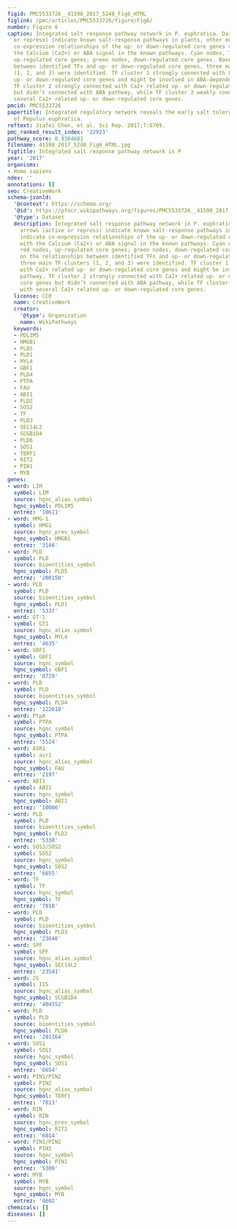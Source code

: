 ```yaml
---
figid: PMC5533726__41598_2017_5240_Fig6_HTML
figlink: /pmc/articles/PMC5533726/figure/Fig6/
number: Figure 6
caption: Integrated salt response pathway network in P. euphratica. Dark blue arrows (active
  or repress) indicate known salt-response pathways in plants, other edges indicate
  co-expression relationships of the up- or down-regulated core genes connected with
  the Calcium (Ca2+) or ABA signal in the known pathways. Cyan nodes, TFs; red nodes,
  up-regulated core genes; green nodes, down-regulated core genes. Based on the relationships
  between identified TFs and up- or down-regulated core genes, three main TF clusters
  (1, 2, and 3) were identified. TF cluster 1 strongly connected with Ca2+ related
  up- or down-regulated core genes and might be involved in ABA-dependent pathway,
  TF cluster 2 strongly connected with Ca2+ related up- or down-regulated core genes
  but didn’t connected with ABA pathway, while TF cluster 3 weakly connected with
  several Ca2+ related up- or down-regulated core genes.
pmcid: PMC5533726
papertitle: Integrated regulatory network reveals the early salt tolerance mechanism
  of Populus euphratica.
reftext: Jiafei Chen, et al. Sci Rep. 2017;7:6769.
pmc_ranked_result_index: '22923'
pathway_score: 0.9384681
filename: 41598_2017_5240_Fig6_HTML.jpg
figtitle: Integrated salt response pathway network in P
year: '2017'
organisms:
- Homo sapiens
ndex: ''
annotations: []
seo: CreativeWork
schema-jsonld:
  '@context': https://schema.org/
  '@id': https://pfocr.wikipathways.org/figures/PMC5533726__41598_2017_5240_Fig6_HTML.html
  '@type': Dataset
  description: Integrated salt response pathway network in P. euphratica. Dark blue
    arrows (active or repress) indicate known salt-response pathways in plants, other edges
    indicate co-expression relationships of the up- or down-regulated core genes connected
    with the Calcium (Ca2+) or ABA signal in the known pathways. Cyan nodes, TFs;
    red nodes, up-regulated core genes; green nodes, down-regulated core genes. Based
    on the relationships between identified TFs and up- or down-regulated core genes,
    three main TF clusters (1, 2, and 3) were identified. TF cluster 1 strongly connected
    with Ca2+ related up- or down-regulated core genes and might be involved in ABA-dependent
    pathway, TF cluster 2 strongly connected with Ca2+ related up- or down-regulated
    core genes but didn’t connected with ABA pathway, while TF cluster 3 weakly connected
    with several Ca2+ related up- or down-regulated core genes.
  license: CC0
  name: CreativeWork
  creator:
    '@type': Organization
    name: WikiPathways
  keywords:
  - PDLIM5
  - HMGB1
  - PLD5
  - PLD1
  - MYL4
  - GBF1
  - PLD4
  - PTPA
  - FAU
  - ABI1
  - PLD2
  - SOS2
  - TF
  - PLD3
  - SEC14L2
  - SCGB1D4
  - PLD6
  - SOS1
  - TERF1
  - RIT2
  - PIN1
  - MYB
genes:
- word: LIM
  symbol: LIM
  source: hgnc_alias_symbol
  hgnc_symbol: PDLIM5
  entrez: '10611'
- word: HMG-1
  symbol: HMG1
  source: hgnc_prev_symbol
  hgnc_symbol: HMGB1
  entrez: '3146'
- word: PLD
  symbol: PLD
  source: bioentities_symbol
  hgnc_symbol: PLD5
  entrez: '200150'
- word: PLD
  symbol: PLD
  source: bioentities_symbol
  hgnc_symbol: PLD1
  entrez: '5337'
- word: GT-1
  symbol: GT1
  source: hgnc_alias_symbol
  hgnc_symbol: MYL4
  entrez: '4635'
- word: GBF1
  symbol: GBF1
  source: hgnc_symbol
  hgnc_symbol: GBF1
  entrez: '8729'
- word: PLD
  symbol: PLD
  source: bioentities_symbol
  hgnc_symbol: PLD4
  entrez: '122618'
- word: PtpA
  symbol: PTPA
  source: hgnc_symbol
  hgnc_symbol: PTPA
  entrez: '5524'
- word: ASR1
  symbol: asr1
  source: hgnc_alias_symbol
  hgnc_symbol: FAU
  entrez: '2197'
- word: ABI1
  symbol: ABI1
  source: hgnc_symbol
  hgnc_symbol: ABI1
  entrez: '10006'
- word: PLD
  symbol: PLD
  source: bioentities_symbol
  hgnc_symbol: PLD2
  entrez: '5338'
- word: SOS3/SOS2
  symbol: SOS2
  source: hgnc_symbol
  hgnc_symbol: SOS2
  entrez: '6655'
- word: TF
  symbol: TF
  source: hgnc_symbol
  hgnc_symbol: TF
  entrez: '7018'
- word: PLD
  symbol: PLD
  source: bioentities_symbol
  hgnc_symbol: PLD3
  entrez: '23646'
- word: SPF
  symbol: SPF
  source: hgnc_alias_symbol
  hgnc_symbol: SEC14L2
  entrez: '23541'
- word: 2S
  symbol: IIS
  source: hgnc_alias_symbol
  hgnc_symbol: SCGB1D4
  entrez: '404552'
- word: PLD
  symbol: PLD
  source: bioentities_symbol
  hgnc_symbol: PLD6
  entrez: '201164'
- word: SOS1
  symbol: SOS1
  source: hgnc_symbol
  hgnc_symbol: SOS1
  entrez: '6654'
- word: PIN1/PIN2
  symbol: PIN2
  source: hgnc_alias_symbol
  hgnc_symbol: TERF1
  entrez: '7013'
- word: RIN
  symbol: RIN
  source: hgnc_prev_symbol
  hgnc_symbol: RIT2
  entrez: '6014'
- word: PIN1/PIN2
  symbol: PIN1
  source: hgnc_symbol
  hgnc_symbol: PIN1
  entrez: '5300'
- word: MYB
  symbol: MYB
  source: hgnc_symbol
  hgnc_symbol: MYB
  entrez: '4602'
chemicals: []
diseases: []
---
```

